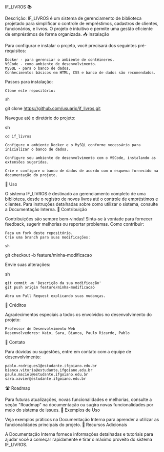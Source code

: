 IF_LIVROS 📚

Descrição:
IF_LIVROS é um sistema de gerenciamento de biblioteca projetado para simplificar o controle de empréstimos, cadastros de clientes, funcionários, e livros. O projeto é intuitivo e permite uma gestão eficiente de empréstimos de forma organizada.
📥 Instalação

Para configurar e instalar o projeto, você precisará dos seguintes pré-requisitos:

    Docker - para gerenciar o ambiente de contêineres.
    VSCode - como ambiente de desenvolvimento.
    MySQL - para o banco de dados.
    Conhecimentos básicos em HTML, CSS e banco de dados são recomendados.

Passos para instalação:

    Clone este repositório:

    sh

git clone https://github.com/usuario/if_livros.git

Navegue até o diretório do projeto:

sh

    cd if_livros

    Configure o ambiente Docker e o MySQL conforme necessário para inicializar o banco de dados.

    Configure seu ambiente de desenvolvimento com o VSCode, instalando as extensões sugeridas.

    Crie e configure o banco de dados de acordo com o esquema fornecido na documentação do projeto.

🚀 Uso

O sistema IF_LIVROS é destinado ao gerenciamento completo de uma biblioteca, desde o registro de novos livros até o controle de empréstimos e clientes. Para instruções detalhadas sobre como utilizar o sistema, consulte a Documentação Interna.
👥 Contribuição

Contribuições são sempre bem-vindas! Sinta-se à vontade para fornecer feedback, sugerir melhorias ou reportar problemas.
Como contribuir:

    Faça um fork deste repositório.
    Crie uma branch para suas modificações:

    sh

git checkout -b feature/minha-modificacao

Envie suas alterações:

sh

    git commit -m 'Descrição da sua modificação'
    git push origin feature/minha-modificacao

    Abra um Pull Request explicando suas mudanças.

💼 Créditos

Agradecimentos especiais a todos os envolvidos no desenvolvimento do projeto:

    Professor de Desenvolvimento Web
    Desenvolvedores: Kaio, Sara, Bianca, Paulo Ricardo, Pablo

📧 Contato

Para dúvidas ou sugestões, entre em contato com a equipe de desenvolvimento:

    pablo.rodrigues1@estudante.ifgoiano.edu.br
    bianca.vitoria@estudante.ifgoiano.edu.br
    paulo.maciel@estudante.ifgoiano.edu.br
    sara.xavier@estudante.ifgoiano.edu.br

🛣️ Roadmap

Para futuras atualizações, novas funcionalidades e melhorias, consulte a seção "Roadmap" na documentação ou sugira novas funcionalidades por meio do sistema de issues.
🧩 Exemplos de Uso

Veja exemplos práticos na Documentação Interna para aprender a utilizar as funcionalidades principais do projeto.
📄 Recursos Adicionais

A Documentação Interna fornece informações detalhadas e tutoriais para ajudar você a começar rapidamente e tirar o máximo proveito do sistema IF_LIVROS.